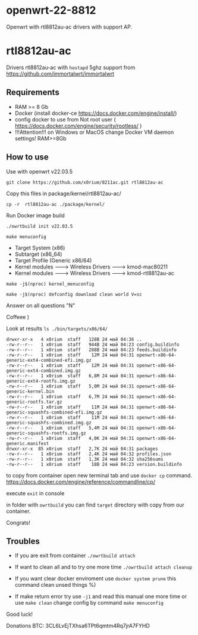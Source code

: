 # openwrt-22-8812

Openwrt with rtl8812au-ac drivers with support AP.

# rtl8812au-ac

Drivers rtl8812au-ac with `hostapd` 5ghz support from https://github.com/immortalwrt/immortalwrt

## Requirements

- RAM >= 8 Gb
- Docker (install docker-ce https://docs.docker.com/engine/install/)
- config docker to use from Not root user ( https://docs.docker.com/engine/security/rootless/ ) 
- !!!Attention!!! on Windows or MacOS change Docker VM daemon settings! RAM>=8Gb

## How to use

Use with openwrt v22.03.5

`git clone https://github.com/x0rium/8211ac.git rtl8812au-ac`

Copy this files in package/kernel/rtl8812au-ac/

`cp -r  rtl8812au-ac ./package/kernel/`

Run Docker image build 

`./owrtbuild init v22.03.5`

`make menuconfig`

- Target System (x86)
- Subtarget (x86_64)
- Target Profile (Generic x86/64)
- Kernel modules  ---> Wireless Drivers  ---> kmod-mac80211
- Kernel modules  ---> Wireless Drivers  ---> kmod-rtl8812au-ac

`make -j$(nproc) kernel_menuconfig`

`make -j$(nproc) defconfig download clean world V=sc` 

Answer on all questions "N" 

Coffeee ) 

Look at results `ls ./bin/targets/x86/64/`

```
drwxr-xr-x   4 x0rium  staff   128B 24 май 04:36 ..
-rw-r--r--   1 x0rium  staff   944B 24 май 04:23 config.buildinfo
-rw-r--r--   1 x0rium  staff   288B 24 май 04:23 feeds.buildinfo
-rw-r--r--   1 x0rium  staff    12M 24 май 04:31 openwrt-x86-64-generic-ext4-combined-efi.img.gz
-rw-r--r--   1 x0rium  staff    12M 24 май 04:31 openwrt-x86-64-generic-ext4-combined.img.gz
-rw-r--r--   1 x0rium  staff   6,8M 24 май 04:31 openwrt-x86-64-generic-ext4-rootfs.img.gz
-rw-r--r--   1 x0rium  staff   5,0M 24 май 04:31 openwrt-x86-64-generic-kernel.bin
-rw-r--r--   1 x0rium  staff   6,7M 24 май 04:31 openwrt-x86-64-generic-rootfs.tar.gz
-rw-r--r--   1 x0rium  staff    11M 24 май 04:31 openwrt-x86-64-generic-squashfs-combined-efi.img.gz
-rw-r--r--   1 x0rium  staff    11M 24 май 04:31 openwrt-x86-64-generic-squashfs-combined.img.gz
-rw-r--r--   1 x0rium  staff   5,4M 24 май 04:31 openwrt-x86-64-generic-squashfs-rootfs.img.gz
-rw-r--r--   1 x0rium  staff   4,0K 24 май 04:31 openwrt-x86-64-generic.manifest
drwxr-xr-x  85 x0rium  staff   2,7K 24 май 04:31 packages
-rw-r--r--   1 x0rium  staff   2,4K 24 май 04:32 profiles.json
-rw-r--r--   1 x0rium  staff   1,3K 24 май 04:32 sha256sums
-rw-r--r--   1 x0rium  staff    18B 24 май 04:23 version.buildinfo
```

to copy from container open new terminal tab and use `docker cp` command.
https://docs.docker.com/engine/reference/commandline/cp/

execute `exit` in console

in folder with `owrtbuild` you can find `target` directory with copy from our container.

Congrats!

## Troubles

- If you are exit from container `./owrtbuild attach`
- If want to clean all and to try one more time `./owrtbuild attach cleanup`
- If you want clear docker enviroment use `docker system prune` this command clean unsed things %)

- If make return error try use `-j1` and read this manual one more time or use `make clean` change config by command `make menuconfig`

Good luck!

Donations BTC: 3CL6LvEjTXhsa6TPt6qmtm4Rq7jrA7FYHD



